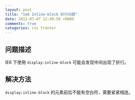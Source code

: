 ```yaml
---
layout: post
title: "Ie6 Inline-block 折行问题"
date: 2012-07-07 12:49:50 +0800
comments: true
categories: css fronter
---
```


## 问题描述

IE6 下使用 `display:inline-block` 可能会发现中间出现了折行。

## 解决方法

`display:inline-block` 的元素前后不能有空白符，需要紧紧相连。
